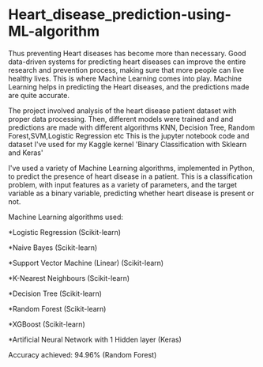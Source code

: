 # Heart_disease_prediction-using-ML-algorithm
Thus preventing Heart diseases has become more than necessary. Good data-driven systems for predicting heart diseases can improve the entire research and prevention process, making sure that more people can live healthy lives. This is where Machine Learning comes into play. Machine Learning helps in predicting the Heart diseases, and the predictions made are quite accurate.

The project involved analysis of the heart disease patient dataset with proper data processing. Then, different models were trained and and predictions are made with different algorithms KNN, Decision Tree, Random Forest,SVM,Logistic Regression etc This is the jupyter notebook code and dataset I've used for my Kaggle kernel 'Binary Classification with Sklearn and Keras'

I've used a variety of Machine Learning algorithms, implemented in Python, to predict the presence of heart disease in a patient. This is a classification problem, with input features as a variety of parameters, and the target variable as a binary variable, predicting whether heart disease is present or not.

Machine Learning algorithms used:

*Logistic Regression (Scikit-learn)

*Naive Bayes (Scikit-learn)

*Support Vector Machine (Linear) (Scikit-learn)

*K-Nearest Neighbours (Scikit-learn)

*Decision Tree (Scikit-learn)

*Random Forest (Scikit-learn)

*XGBoost (Scikit-learn)

*Artificial Neural Network with 1 Hidden layer (Keras)

Accuracy achieved: 94.96% (Random Forest)
